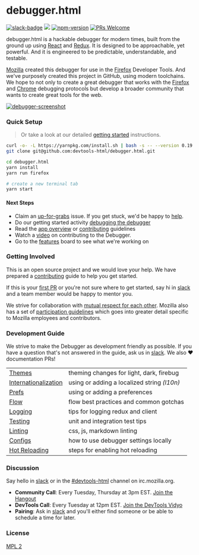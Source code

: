 # debugger.html

[![slack-badge]][slack] ![][ci-status] [![npm-version]][npm-package] [![PRs Welcome]][make-a-pull-request]

debugger.html is a hackable debugger for modern times, built from the ground up using [React] and [Redux].  It is designed to be approachable, yet powerful.  And it is engineered to be predictable, understandable, and testable.

[Mozilla] created this debugger for use in the [Firefox] Developer Tools.  And we've purposely created this project in GitHub, using modern toolchains.  We hope to not only to create a great debugger that works with the [Firefox][firefox-rdp] and [Chrome][chrome-rdp] debugging protocols but develop a broader community that wants to create great tools for the web.

[![debugger-screenshot]][debugger-screenshot]

### Quick Setup

> Or take a look at our detailed [getting started][getting-started] instructions.

```bash
curl -o- -L https://yarnpkg.com/install.sh | bash -s -- --version 0.19.1
git clone git@github.com:devtools-html/debugger.html.git

cd debugger.html
yarn install
yarn run firefox

# create a new terminal tab
yarn start
```

#### Next Steps

* Claim an [up-for-grabs] issue. If you get stuck, we'd be happy to [help].
* Do our getting started activity [debugging the debugger][first-activity]
* Read the [app overview][app-overview] or [contributing][contributing] guidelines
* Watch a [video][getting-started-screencast] on contributing to the Debugger.
* Go to the [features][tracking] board to see what we're working on

### Getting Involved

This is an open source project and we would love your help. We have prepared a [contributing] guide to help you get started.

If this is your [first PR][make-a-pull-request] or you're not sure where to get started,
say hi in [slack] and a team member would be happy to mentor you.

We strive for collaboration with [mutual respect for each other][contributing]. Mozilla also has a set of [participation guidelines] which goes into greater detail specific to Mozilla employees and contributors.

### Development Guide

We strive to make the Debugger as development friendly as possible. If you have a question that's not answered in the guide, ask us in [slack]. We also :heart: documentation PRs!

|||
|------|-----|
|[Themes]|theming changes for light, dark, firebug|
|[Internationalization]|using or adding a localized string *(l10n)*|
|[Prefs]|using or adding a preferences|
|[Flow]|flow best practices and common gotchas|
|[Logging]|tips for logging redux and client|
|[Testing]|unit and integration test tips|
|[Linting]|css, js, markdown linting|
|[Configs]|how to use debugger settings locally|
|[Hot Reloading]|steps for enabling hot reloading|

### Discussion

Say hello in [slack] or in the [#devtools-html][irc-devtools-html] channel on irc.mozilla.org.

* **Community Call**: Every Tuesday, Thursday at 3pm EST. [Join the Hangout][community-call]
* **DevTools Call**: Every Tuesday at 12pm EST. [Join the DevTools Vidyo][devtools-call]
* **Pairing**: Ask in [slack] and you'll either find someone or be able to schedule a time for later.

### License

[MPL 2](./LICENSE)

[React]:https://facebook.github.io/react/
[Redux]:http://redux.js.org/
[Mozilla]:https://www.mozilla.org/
[Firefox]:https://www.mozilla.org/firefox/
[firefox-rdp]: https://wiki.mozilla.org/Remote_Debugging_Protocol
[chrome-rdp]: https://chromedevtools.github.io/debugger-protocol-viewer/1-2/

[slack-badge]: https://devtools-html-slack.herokuapp.com/badge.svg
[slack]: https://devtools-html-slack.herokuapp.com/

[debugger-screenshot]: https://cloud.githubusercontent.com/assets/2134/22579643/a184f3ce-e986-11e6-82e2-b896077aec4a.png

[ci-status]: https://circleci.com/gh/devtools-html/debugger.html.svg??&style=shield
[npm-version]: https://img.shields.io/npm/v/debugger.html.svg
[npm-package]: https://www.npmjs.com/package/debugger.html
[PRs Welcome]: https://img.shields.io/badge/PRs-welcome-brightgreen.svg?style=flat-square
[make-a-pull-request]: http://makeapullrequest.com


[getting-started]: ./docs/getting-setup.md
[contributing]: ./CONTRIBUTING.md
[getting-started-screencast]: ./docs/videos.md
[up-for-grabs]: https://github.com/devtools-html/debugger.html/labels/up%20for%20grabs
[app-overview]: ./docs/debugger-html-react-redux-overview.md
[first-activity]: ./docs/debugging-the-debugger.md
[tracking]: https://github.com/devtools-html/debugger.html/projects/10
[help]: ./docs/local-development.md#getting-help
[participation guidelines]: https://www.mozilla.org/en-US/about/governance/policies/participation/
[irc-devtools-html]: irc://irc.mozilla.org/devtools-html
[community-call]: https://hangouts.google.com/hangouts/_/calendar/amFzb24ubGFzdGVyLjExQGdtYWlsLmNvbQ.30mdpa6ncqn8uttvmrj9b9d3jc
[devtools-call]: https://wiki.mozilla.org/DevTools

[Configs]: ./docs/local-development.md#configs
[Hot Reloading]: ./docs/local-development.md#hot-reloading-fire
[Themes]: ./docs/local-development.md#themes
[Internationalization]: ./docs/local-development.md#internationalization
[Prefs]: ./docs/local-development.md#prefs
[Flow]: ./docs/local-development.md#flow
[Logging]: ./docs/local-development.md#logging
[Testing]: ./docs/local-development.md#testing
[Linting]: ./docs/local-development.md#linting
